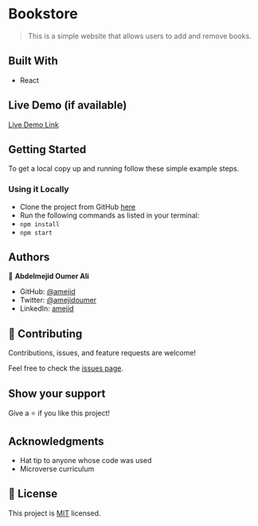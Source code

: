 # Bookstore

> This is a simple website that allows users to add and remove books.

## Built With

- React

## Live Demo (if available)

[Live Demo Link]()

## Getting Started

To get a local copy up and running follow these simple example steps.

### Using it Locally

- Clone the project from GitHub [here](git@github.com:amejid/bookstore.git)
- Run the following commands as listed in your terminal:
- `npm install`
- `npm start`

## Authors

👤 **Abdelmejid Oumer Ali**

- GitHub: [@amejid](https://github.com/amejid)
- Twitter: [@amejidoumer](https://twitter.com/amejidoumer)
- LinkedIn: [amejid](https://linkedin.com/in/amejid)

## 🤝 Contributing

Contributions, issues, and feature requests are welcome!

Feel free to check the [issues page](../../issues/).

## Show your support

Give a ⭐️ if you like this project!

## Acknowledgments

- Hat tip to anyone whose code was used
- Microverse curriculum

## 📝 License

This project is [MIT](./MIT.md) licensed.
